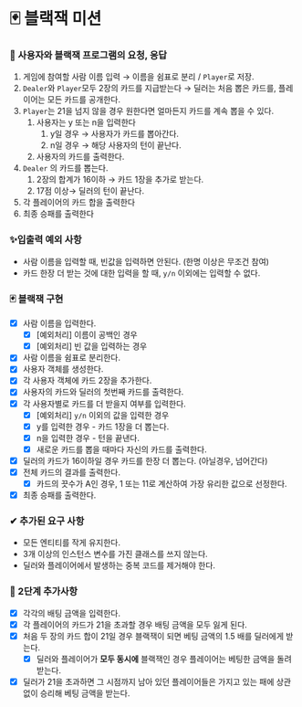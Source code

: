 # 🃏 블랙잭 미션

### 🎰 사용자와 블랙잭 프로그램의 요청, 응답

1. 게임에 참여할 사람 이름 입력 → 이름을 쉼표로 분리 / `Player`로 저장.
2. `Dealer`와 `Player`모두 2장의 카드를 지급받는다 → 딜러는 처음 뽑은 카드를, 플레이어는 모든 카드를 공개한다.
3. `Player`는 21을 넘지 않을 경우 원한다면 얼마든지 카드를 계속 뽑을 수 있다.
    1. 사용자는 y 또는 n을 입력한다
        1. y일 경우 → 사용자가 카드를 뽑아간다.
        2. n일 경우 → 해당 사용자의 턴이 끝난다.
    2. 사용자의 카드를 출력한다.
4. `Dealer` 의 카드를 뽑는다.
    1. 2장의 합계가 16이하 → 카드 1장을 추가로 받는다.
    2. 17점 이상→ 딜러의 턴이 끝난다.
5. 각 플레이어의 카드 합을 출력한다
6. 최종 승패를 출력한다

### ✨입출력 예외 사항

- 사람 이름을 입력할 때, 빈값을 입력하면 안된다. (한명 이상은 무조건 참여)
- 카드 한장 더 받는 것에 대한 입력을 할 때, `y/n` 이외에는 입력할 수 없다.

### 🃏 블랙잭 구현

- [x]  사람 이름을 입력한다.
    - [x]  [예외처리] 이름이 공백인 경우
    - [x]  [예외처리] 빈 값을 입력하는 경우
- [x]  사람 이름을 쉼표로 분리한다.
- [x]  사용자 객체를 생성한다.
- [x]  각 사용자 객체에 카드 2장을 추가한다.
- [x]  사용자의 카드와 딜러의 첫번째 카드를 출력한다.
- [x]  각 사용자별로 카드를 더 받을지 여부를 입력한다.
    - [x]  [예외처리] `y/n` 이외의 값을 입력한 경우
    - [x]  y를 입력한 경우 - 카드 1장을 더 뽑는다.
    - [x]  n을 입력한 경우 - 턴을 끝낸다.
    - [x]  새로운 카드를 뽑을 때마다 자신의 카드를 출력한다.
- [x]  딜러의 카드가 16이하일 경우 카드를 한장 더 뽑는다. (아닐경우, 넘어간다)
- [x]  전체 카드의 결과를 출력한다.
    - [x]  카드의 끗수가 A인 경우, 1 또는 11로 계산하여 가장 유리한 값으로 선정한다.
- [x]  최종 승패를 출력한다.

### ✔ 추가된 요구 사항

- 모든 엔티티를 작게 유지한다.
- 3개 이상의 인스턴스 변수를 가진 클래스를 쓰지 않는다.
- 딜러와 플레이어에서 발생하는 중복 코드를 제거해야 한다.

### 🔨 2단계 추가사항
- [x] 각각의 배팅 금액을 입력한다.
- [x] 각 플레이어의 카드가 21을 초과할 경우 배팅 금액을 모두 잃게 된다.
- [x] 처음 두 장의 카드 합이 21일 경우 블랙잭이 되면 베팅 금액의 1.5 배를 딜러에게 받는다.
  - [x] 딜러와 플레이어가 **모두 동시에** 블랙잭인 경우 플레이어는 베팅한 금액을 돌려받는다.
- [x] 딜러가 21을 초과하면 그 시점까지 남아 있던 플레이어들은 가지고 있는 패에 상관 없이 승리해 베팅 금액을 받는다.